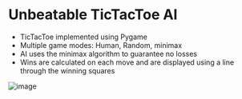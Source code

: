 # Unbeatable TicTacToe AI 

- TicTacToe implemented using Pygame
- Multiple game modes: Human, Random, minimax
- AI uses the minimax algorithm to guarantee no losses
- Wins are calculated on each move and are displayed using a line through the winning squares
  
![image](https://github.com/OliverHeber/Unbeatable-TicTacToe-AI/assets/68522274/d895794e-ed7b-4808-90e6-542766ccd562)
